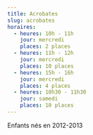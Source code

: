 ```yaml
---
title: Acrobates
slug: acrobates
horaires:
  - heures: 10h - 11h
    jour: mercredi
    places: 2 places
  - heures: 11h - 12h
    jour: mercredi
    places: 10 places
  - heures: 15h - 16h
    jour: mercredi
    places: 4 places
  - heures: 10h30 - 11h30
    jour: samedi
    places: 10 places
---
```

Enfants nés en 2012-2013
